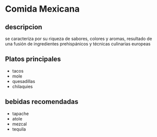 # Comida Mexicana 

## descripcion 
se caracteriza por su riqueza de sabores, colores y aromas, resultado de una fusión de ingredientes prehispánicos y técnicas culinarias europeas

## Platos principales 

- tacos
- mole
- quesadillas
- chilaquies

## bebidas recomendadas 

- tapache
- atole
- mezcal
- tequila